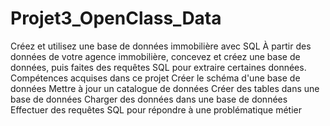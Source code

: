 # Projet3_OpenClass_Data
Créez et utilisez une base de données immobilière avec SQL À partir des données de votre agence immobilière, concevez et créez une base de données, puis faites des requêtes SQL pour extraire certaines données. Compétences acquises dans ce projet Créer le schéma d'une base de données Mettre à jour un catalogue de données Créer des tables dans une base de données Charger des données dans une base de données Effectuer des requêtes SQL pour répondre à une problématique métier
